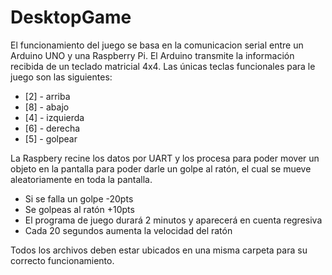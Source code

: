 # DesktopGame

El funcionamiento del juego se basa en la comunicacion serial entre un Arduino UNO y una Raspberry Pi. El Arduino transmite la información recibida de un teclado matricial 4x4. 
Las únicas teclas funcionales para le juego son las siguientes:
* [2] - arriba
* [8] - abajo
* [4] - izquierda
* [6] - derecha
* [5] - golpear

La Raspbery recine los datos por UART y los procesa para poder mover un objeto en la pantalla para poder darle un golpe al ratón, el cual se mueve aleatoriamente en toda la pantalla.

* Si se falla un golpe -20pts
* Se golpeas al ratón +10pts
* El programa de juego durará 2 minutos y aparecerá en cuenta regresiva
* Cada 20 segundos aumenta la velocidad del ratón

Todos los archivos deben estar ubicados en una misma carpeta para su correcto funcionamiento.
